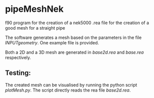 # pipeMeshNek

f90 program for the creation of a nek5000 .rea file for the creation of a good mesh for a straight pipe

The software generates a mesh based on the parameters in the file *INPUTgeometry*.
One example file is provided.

Both a 2D and a 3D mesh are generated in *base2d.rea* and *base.rea* respectively.

## Testing:
The created mesh can be visualised by running the python script *plotMesh.py*.
The script directly reads the rea file *base2d.rea*.
